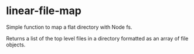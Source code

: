 # linear-file-map
Simple function to map a flat directory with Node fs.

Returns a list of the top level files in a directory formatted as an array of file objects.